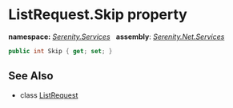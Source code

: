 # ListRequest.Skip property
**namespace:** *[Serenity.Services](../../README.md#serenity.services-namespace)*   **assembly**: *[Serenity.Net.Services](../../README.md)*

```csharp
public int Skip { get; set; }
```

## See Also

* class [ListRequest](../ListRequest.md)
